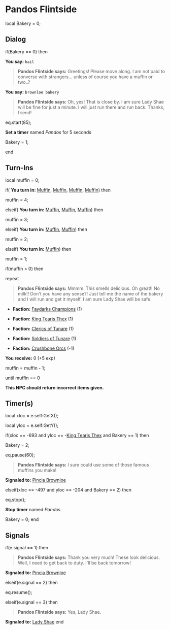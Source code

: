 # Pandos Flintside
local Bakery = 0;

## Dialog

if(Bakery == 0) then


**You say:** `hail`




>**Pandos Flintside says:** Greetings! Please move along. I am not paid to converse with strangers... unless of course you have a muffin or two..?


**You say:** `brownloe bakery`




>**Pandos Flintside says:** Oh, yes! That is close by. I am sure Lady Shae will be fine for just a minute. I will just run there and run back. Thanks, friend!



eq.start(85); 



**Set a timer** named *Pandos* for 5 seconds



Bakery = 1;

end

## Turn-Ins

local muffin = 0;




if( **You turn in:** [Muffin](/item/13014), [Muffin](/item/13014), [Muffin](/item/13014), [Muffin](/item/13014)) then


muffin = 4;

elseif( **You turn in:** [Muffin](/item/13014), [Muffin](/item/13014), [Muffin](/item/13014)) then


muffin = 3;

elseif( **You turn in:** [Muffin](/item/13014), [Muffin](/item/13014)) then


muffin = 2;

elseif( **You turn in:** [Muffin](/item/13014)) then


muffin = 1;



if(muffin > 0) then


repeat



>**Pandos Flintside says:** Mmmm. This smells delicious. Oh great!! No milk!! Don't you have any sense?! Just tell me the name of the bakery and I will run and get it myself. I am sure Lady Shae will be safe.



* __Faction:__ [Faydarks Champions](/faction/246) (1)



* __Faction:__ [King Tearis Thex](/faction/279) (1)



* __Faction:__ [Clerics of Tunare](/faction/226) (1)



* __Faction:__ [Soldiers of Tunare](/faction/310) (1)



* __Faction:__ [Crushbone Orcs](/faction/234) (-1)



 **You receive:** 0 (+5 exp)



muffin = muffin - 1;


until muffin == 0

**This NPC *should* return incorrect items given.**

## Timer(s)

local xloc = e.self:GetX();

local yloc = e.self:GetY();


if(xloc == -693 and yloc == -[King Tearis Thex](/faction/279) and Bakery == 1) then


Bakery = 2;


eq.pause(60);


>**Pandos Flintside says:** I sure could use some of those famous muffins you make!


**Signaled to:**  [Pincia Brownloe](/npc/9088)

elseif(xloc == -497 and yloc == -204 and Bakery == 2) then


eq.stop();


**Stop timer** named *Pandos*


Bakery = 0;
end

## Signals

if(e.signal == 1) then


>**Pandos Flintside says:** Thank you very much! These look delicious. Well, I need to get back to duty. I'll be back tomorrow!


**Signaled to:**  [Pincia Brownloe](/npc/9088)

elseif(e.signal == 2) then


eq.resume();

elseif(e.signal == 3) then


>**Pandos Flintside says:** Yes, Lady Shae.


**Signaled to:**  [Lady Shae](/npc/9058)
end


